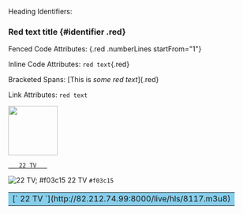 Heading Identifiers:
### Red text title {#identifier .red}

Fenced Code Attributes:
{.red .numberLines startFrom="1"}

Inline Code Attributes:
`red text`{.red}

Bracketed Spans:
[This is *some red text*]{.red}

Link Attributes:
`red text`

[<img src=http://admango.cdn.mangomolo.com/analytics/uploads/71/icons/live/duabi-racing-2-live.png  height=100/>](https://dmithrvll.cdn.mangomolo.com/dubairacing/smil:dubairacing.smil/playlist.m3u8)


[`    22 TV    `](http://82.212.74.99:8000/live/hls/8117.m3u8)

![22 TV; #f03c15 22 TV](https://via.placeholder.com/15/f03c15/000000?text=+) `#f03c15`

<Table> <tr> <td bgcolor = skyblue> [`    22 TV    `](http://82.212.74.99:8000/live/hls/8117.m3u8) </ td> </ tr> </ table>

